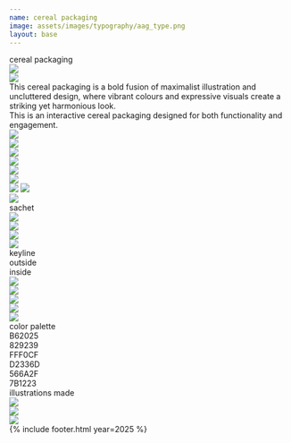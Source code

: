 ```yaml
---
name: cereal packaging
image: assets/images/typography/aag_type.png
layout: base
---
```


<div class="flex flex-col">
    <div class="w-full lg:text-[96px] md:text-[96px] text-[50px] flex justify-center items-center min-h-[145px] italic">
        cereal packaging
    </div>
    <div class="md:min-h-[400px] min-h-[300px] md:mx-0 mx-5 flex justify-center items-center fit-view-post">
        <img class="h-full object-scale-down" src="{{site.baseurl}}{{site.packagingurl}}/packaging_w_o bg.png">
    </div>
</div>
<div class="w-full grid grid-cols-2 my-20">
    <div class="col-span-1 lazyload-right">
        <div>
            <img class="rotate-18 -translate-x-[4%]" src="{{site.baseurl}}{{site.packagingurl}}/lefthand.png">
        </div>
    </div>
    <div class="col-span-1 xl:text-[29px] lg:text-[21px] text-[16px] xl:leading-10 lg:leading-7 leading-5 text-right md:mx-20 mx-5 flex items-center">
        This cereal packaging is a bold fusion of maximalist illustration and uncluttered design, where vibrant colours and expressive visuals create a striking yet harmonious look.
    </div>
</div>
<div class="w-full grid grid-cols-2 my-20">
    <div class="col-span-1 xl:text-[29px] lg:text-[21px] text-[16px] xl:leading-10 lg:leading-7 leading-5 text-left md:mx-20 mx-5 flex items-center">
        This is an interactive cereal packaging designed for both functionality and engagement.
    </div>
    <div class="col-span-1 lazyload-left"> 
        <div>
            <img class="-rotate-27 translate-x-[15%]" src="{{site.baseurl}}{{site.packagingurl}}/righthand.png">
        </div>
    </div>
</div>
<div class="grid grid-cols-3 gap-[10%] my-20 lg:mx-10 mx-5">
   <div class="relative col-span-1"> 
        <div class="w-full h-full flex items-center">
            <img class="object-scale-down" src="{{site.baseurl}}{{site.packagingurl}}/package-close.png">
        </div>
        <div class="w-[4dvw] rotate-60 absolute top-[40%] -right-[12%]">
            <img class="object-scale-down -rotate-65" src="{{site.baseurl}}{{site.packagingurl}}/arrow_4.png">
        </div>
   </div>
   <div class="relative col-span-1"> 
        <img class="object-scale-down" src="{{site.baseurl}}{{site.packagingurl}}/half_cereal_packaging.png">
        <div class="w-[4dvw] rotate-10 absolute -top-[12%] right-[15%]">
            <img class="top-0 right-0 object-scale-down -rotate-19" src="{{site.baseurl}}{{site.packagingurl}}/arrow.png">
        </div>
   </div>
   <div class="relative col-span-1"> 
        <img class="object-scale-down" src="{{site.baseurl}}{{site.packagingurl}}/packaging_w_o bg.png">
        <div class="w-[9dvw] absolute -top-[16%] right-[10%]">
            <img class="top-0 right-0 object-scale-down -rotate-19" src="{{site.baseurl}}{{site.packagingurl}}/sachet_mockup.png">
            <img class="absolute w-[9dw] -top-[20%] -right-[30%] object-scale-down rotate-15" src="{{site.baseurl}}{{site.packagingurl}}/sachet_mockup.png">
            <div class="w-[3dvw] rotate-10 absolute -top-[60%] right-[75%]">
                <img class="w-[2dw] top-0 right-0 object-scale-down -rotate-65" src="{{site.baseurl}}{{site.packagingurl}}/arrow.png">
            </div>
            <div class="text-[2dvw] absolute -top-[35%] right-[100%]">
                sachet
            </div>
        </div>
   </div>
</div>
<div class="rounded-2xl overflow-hidden lg:mx-10 mx-5 mb-20">
    <img class=" object-scale-down" src="{{site.baseurl}}{{site.packagingurl}}/close_up_packaging.png">
</div>
<div class="grid grid-cols-3 gap-10 lg:mx-10 mx-5 md:text-[36px] text-[24px] mb-25">
   <div class="col-span-1 flex justify-center items-center"> 
        <img class="w-33/40 object-scale-down" src="{{site.baseurl}}{{site.packagingurl}}/key line.png">
   </div>
   <div class="col-span-1 flex justify-center items-center"> 
        <img class="w-full object-scale-down" src="{{site.baseurl}}{{site.packagingurl}}/packaging_colour-01.png">
   </div>
   <div class="col-span-1 flex justify-center items-center"> 
        <img class="w-full object-scale-down" src="{{site.baseurl}}{{site.packagingurl}}/packaging_colour-02.png">
   </div>
   <div class="col-span-1 flex justify-center items-center text-left pl-[22%]"> 
        keyline
   </div>
   <div class="col-span-1 flex justify-center items-center text-left pl-[22%]"> 
        outside
   </div>
   <div class="col-span-1 flex justify-center items-center pr-[24%]"> 
        inside
   </div>
</div>
<div class="grid grid-cols-10 lg:mx-10 mx-5 my-10 gap-10">
   <div class="col-span-5 flex justify-center items-center"> 
        <img class="w-9/10" src="{{site.baseurl}}{{site.packagingurl}}/individual_design-11.png">
   </div>
   <div class="col-span-5 flex justify-center items-center"> 
        <img class="w-3/4" src="{{site.baseurl}}{{site.packagingurl}}/individual design-06.png">
   </div>
   <div class="col-span-4 flex justify-center items-center"> 
        <img class="rotate-90 w-4/5 object-scale-down" src="{{site.baseurl}}{{site.packagingurl}}/individual design-07.png">
   </div>
   <div class="col-span-6 flex justify-center items-center"> 
        <img class="" src="{{site.baseurl}}{{site.packagingurl}}/individual design-10.png">
   </div>
   <div class="col-span-10 flex justify-center items-center"> 
        <img class="w-[40vw]" src="{{site.baseurl}}{{site.packagingurl}}/individual_designn.png">
   </div>
</div>
<div class="col-span-10 text-[36px] italic text-center py-5">
    color palette  
</div>
<div class="grid grid-cols-10 mb-20 text-white text-[36px] italic">
    <div class="relative col-span-5 min-h-[140px] bg-[#B62025]">
        <div class="absolute right-5 bottom-0">
            B62025
        </div>
    </div>
    <div class="relative col-span-5 min-h-[140px] bg-[#829239]">
        <div class="absolute left-5 bottom-0">
            829239
        </div>
    </div>
    <div class="relative col-span-4 min-h-[140px] text-black bg-[#FFF0CF]">
        <div class="absolute right-5 bottom-0">
            FFF0CF
        </div>
    </div>
    <div class="relative col-span-6 min-h-[140px] bg-[#D2336D]">
        <div class="absolute left-5 bottom-0">
            D2336D
        </div>
    </div>
    <div class="relative col-span-5 min-h-[140px] bg-[#566A2F]">
        <div class="absolute right-5 bottom-0">
            566A2F
        </div>
    </div>
    <div class="relative col-span-5 min-h-[140px] bg-[#7B1223]">
        <div class="absolute left-5 bottom-0">
            7B1223
        </div>
    </div>
</div>
<div class="col-span-10 text-[36px] italic text-center pb-5">
    illustrations made  
</div>
<div class="grid grid-cols-3 gap-10 lg:mx-10 mx-5">
   <div class="col-span-1 flex justify-center items-center"> 
        <img class="w-7/10 object-scale-down" src="{{site.baseurl}}{{site.packagingurl}}/illustrations_packaging-14.png">
   </div>
   <div class="col-span-1 flex justify-center items-center"> 
        <img class="w-full object-scale-down" src="{{site.baseurl}}{{site.packagingurl}}/illustrations_packaging-15.png">
   </div>
   <div class="col-span-1 flex justify-center items-center"> 
        <img class="w-full object-scale-down" src="{{site.baseurl}}{{site.packagingurl}}/individual_design-13.png">
   </div>
</div>
{% include footer.html year=2025 %}
